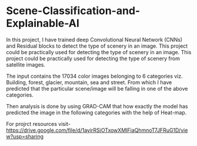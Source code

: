 # Scene-Classification-and-Explainable-AI

In this project, I have trained deep Convolutional Neural Network (CNNs) and Residual blocks to detect the type of scenery in an image. This project could be practically used for detecting the type of scenery in an image. This project could be practically used for detecting the type of scenery from satellite images.
 
  The input contains the 17034 color images belonging to 6 categories viz. Building, forest, glacier, mountain, sea and street. From which I have predicted that the particular scene/image will be falling in one of the above categories.

Then analysis is done by using GRAD-CAM that how exactly the model has predicted the image in the following categories with the help of Heat-map.

For projrct resources visit- https://drive.google.com/file/d/1ayirRSiOTxowXMIFiaQhmnoT7JFRuG1D/view?usp=sharing
